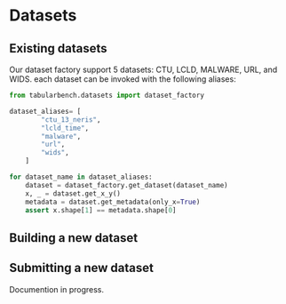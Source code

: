 # Datasets

## Existing datasets

Our dataset factory support 5 datasets: CTU, LCLD, MALWARE, URL, and WIDS.
each dataset can be invoked with the following aliases:

```python
from tabularbench.datasets import dataset_factory

dataset_aliases= [
        "ctu_13_neris",
        "lcld_time",
        "malware",
        "url",
        "wids",
    ]

for dataset_name in dataset_aliases:
    dataset = dataset_factory.get_dataset(dataset_name)
    x, _ = dataset.get_x_y()
    metadata = dataset.get_metadata(only_x=True)
    assert x.shape[1] == metadata.shape[0]
```

## Building a new dataset

## Submitting a new dataset

Documention in progress.

